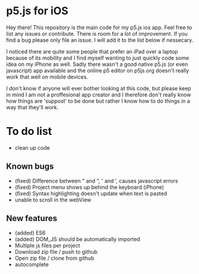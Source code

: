 # p5.js for iOS
Hey there! This repository is the main code for my p5.js ios app. Feel free to list any issues or contribute. There is room for a lot of improvement. If you find a bug please only file an issue. I will add it to the list below if nessecary.

I noticed there are quite some people that prefer an iPad over a laptop because of its mobility and I find myself wanting to just quickly code some idea on my iPhone as well. Sadly there wasn't a good native p5.js (or even javascript) app available and the online p5 editor on p5js.org doesn't really work that well on mobile devices.

I don't know if anyone will ever bother looking at this code, but please keep in mind I am not a proffesional app creator and I therefore don't really know how things are 'suppost' to be done but rather I know how to do things in a way that they'll work.

# To do list
* clean up code

## Known bugs
* (fixed) Difference between " and “, ' and ’, causes javascript errors
* (fixed) Project menu shows up behind the keyboard (iPhone)
* (fixed) Syntax highlighting doesn't update when text is pasted
* unable to scroll in the webView

## New features
* (added) ES6
* (added) DOM_JS should be automatically imported
* Multiple js files per project
* Download zip file / push to github
* Open zip file / clone from github
* autocomplete
